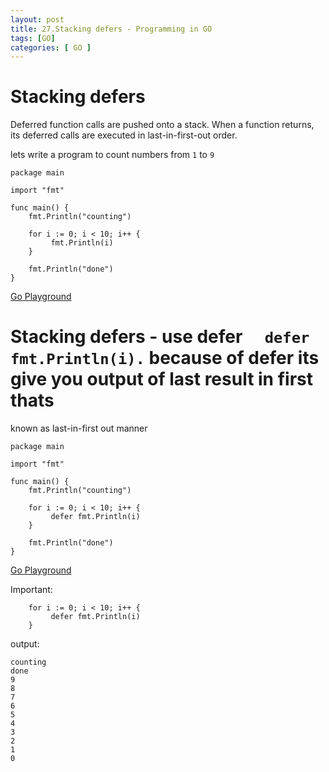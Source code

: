 ```yaml
---
layout: post
title: 27.Stacking defers - Programming in GO
tags: [GO]
categories: [ GO ]
---
```


# Stacking defers
Deferred function calls are pushed onto a stack. When a function returns, 
its deferred calls are executed in last-in-first-out order.

lets write a program to count numbers from ```1``` to ```9```
```
package main

import "fmt"

func main() {
	fmt.Println("counting")

	for i := 0; i < 10; i++ {
		 fmt.Println(i)
	}

	fmt.Println("done")
}
```
[Go Playground](https://play.golang.org/p/aOJHy5FgZXF)


# Stacking defers - use defer  ```	 defer fmt.Println(i). ``` because of defer its give you output of last result in first thats
known as last-in-first out manner 
```
package main

import "fmt"

func main() {
	fmt.Println("counting")

	for i := 0; i < 10; i++ {
		 defer fmt.Println(i)
	}

	fmt.Println("done")
}
```
[Go Playground](https://play.golang.org/p/aioV0JViI9Z)

Important:
```
	for i := 0; i < 10; i++ {
		 defer fmt.Println(i)
	}
```


output:
```
counting
done
9
8
7
6
5
4
3
2
1
0
```
